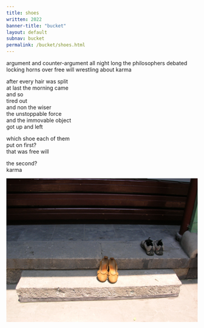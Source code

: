 ```yaml
---
title: shoes
written: 2022
banner-title: "bucket" 
layout: default
subnav: bucket
permalink: /bucket/shoes.html
---
```


<div class="poem">
argument and counter-argument  
all night long  
the philosophers debated  
locking horns over free will  
wrestling  
about karma  

after every hair was split  
at last the morning came  
and so  
tired out  
and non the wiser  
the unstoppable force  
and the immovable object  
got up and left  

which shoe each of them  
put on first?  
that was free will  

the second?  
karma
</div>

![Chan monk shoes]( /assets/images/chan/shoes.jpg)
